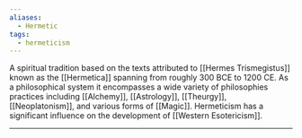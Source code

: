 ```yaml
---
aliases:
  - Hermetic
tags:
  - hermeticism
---
```

A spiritual tradition based on the texts attributed to [[Hermes Trismegistus]] known as the [[Hermetica]] spanning from roughly 300 BCE to 1200 CE. As a philosophical system it encompasses a wide variety of philosophies practices including [[Alchemy]], [[Astrology]], [[Theurgy]], [[Neoplatonism]], and various forms of [[Magic]]. Hermeticism has a significant influence on the development of [[Western Esotericism]]. 

---
